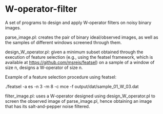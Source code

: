 # W-operator-filter

A set of programs to design and apply W-operator filters on noisy binary images.


parse_image.pl: creates the pair of binary ideal/observed images, as well as the
                samples of different windows screened through them.

design_W_operator.pl: given a minimum subset obtained through the execution of
                      feature selection (e.g., using the featsel framework,
                      which is available at https://github.com/msreis/featsel) 
                      on a sample of a window of size n, designs a
                      W-operator of size n.

Example of a feature selection procedure using featsel:

./featsel -a es -n 3 -m 8 -c mce -f output/dat/sample_01_W_03.dat



filter_image.pl: uses a W-operator designed using design_W_operator.pl to screen
                 the observed image of parse_image.pl, hence obtaining an image
                 that has its salt-and-pepper noise filtered.


